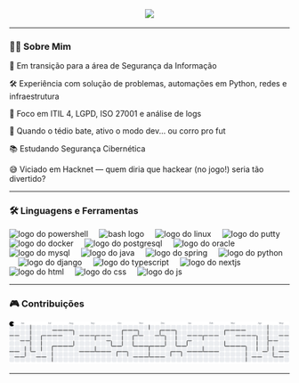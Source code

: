 <div align="center">
  <img height="199" src="https://media4.giphy.com/media/v1.Y2lkPTc5MGI3NjExZTlscmZkOTUycXk5a2hpYWx4dGFmN2hlbXZ6a29vd2YxOGs3dDl1cyZlcD12MV9pbnRlcm5hbF9naWZfYnlfaWQmY3Q9cw/Be5TgzNAaHHUY/giphy.gif" />
</div>

---

### 👨‍💻 Sobre Mim

💼 Em transição para a área de Segurança da Informação  

🛠️ Experiência com solução de problemas, automações em Python, redes e infraestrutura  

📄 Foco em ITIL 4, LGPD, ISO 27001 e análise de logs  

🧠 Quando o tédio bate, ativo o modo dev... ou corro pro fut  

📚 Estudando Segurança Cibernética  

😅 Viciado em Hacknet — quem diria que hackear (no jogo!) seria tão divertido?

---

### 🛠 Linguagens e Ferramentas

<div align="left">
  <img src="https://skillicons.dev/icons?i=powershell" height="40" alt="logo do powershell"  />
  <img width="12" />
<img src="https://skillicons.dev/icons?i=bash" height="40" alt="bash logo" />
<img width="12" />
  <img src="https://cdn.jsdelivr.net/gh/devicons/devicon/icons/linux/linux-original.svg" height="40" alt="logo do linux"  />
  <img width="12" />
  <img src="https://cdn.jsdelivr.net/gh/devicons/devicon/icons/putty/putty-original.svg" height="40" alt="logo do putty"  />
  <img width="12" />
  <img src="https://cdn.jsdelivr.net/gh/devicons/devicon/icons/docker/docker-original.svg" height="40" alt="logo do docker"  />
  <img width="12" />
  <img src="https://cdn.jsdelivr.net/gh/devicons/devicon/icons/postgresql/postgresql-original.svg" height="40" alt="logo do postgresql"  />
  <img width="12" />
  <img src="https://cdn.jsdelivr.net/gh/devicons/devicon/icons/oracle/oracle-original.svg" height="40" alt="logo do oracle"  />
  <img width="12" />
  <img src="https://cdn.jsdelivr.net/gh/devicons/devicon/icons/mysql/mysql-original.svg" height="40" alt="logo do mysql"  />
  <img width="12" />
  <img src="https://cdn.jsdelivr.net/gh/devicons/devicon/icons/java/java-original.svg" height="40" alt="logo do java"  />
  <img width="12" />
  <img src="https://cdn.jsdelivr.net/gh/devicons/devicon/icons/spring/spring-original.svg" height="40" alt="logo do spring"  />
  <img width="12" />
  <img src="https://cdn.jsdelivr.net/gh/devicons/devicon/icons/python/python-original.svg" height="40" alt="logo do python"  />
  <img width="12" />
  <img src="https://cdn.jsdelivr.net/gh/devicons/devicon/icons/django/django-plain.svg" height="40" alt="logo do django"  />
  <img width="12" />
  <img src="https://skillicons.dev/icons?i=ts" height="40" alt="logo do typescript"  />
  <img width="12" />
  <img src="https://cdn.jsdelivr.net/gh/devicons/devicon/icons/nextjs/nextjs-original.svg" height="40" alt="logo do nextjs"  />
  <img width="12" />
  <img src="https://skillicons.dev/icons?i=html" height="40" alt="logo do html"  />
  <img width="12" />
  <img src="https://skillicons.dev/icons?i=css" height="40" alt="logo do css"  />
  <img width="12" />
  <img src="https://skillicons.dev/icons?i=js" height="40" alt="logo do js"  />
  <img width="12" />
</div>

---

### 🎮 Contribuições

<picture>
  <source media="(prefers-color-scheme: dark)" srcset="https://raw.githubusercontent.com/lucasvittor/lucasvittor/output/pacman-contribution-graph-dark.svg">
  <img alt="Gráfico de Contribuição estilo Pacman" src="https://raw.githubusercontent.com/lucasvittor/lucasvittor/output/pacman-contribution-graph.svg">
</picture>

---

